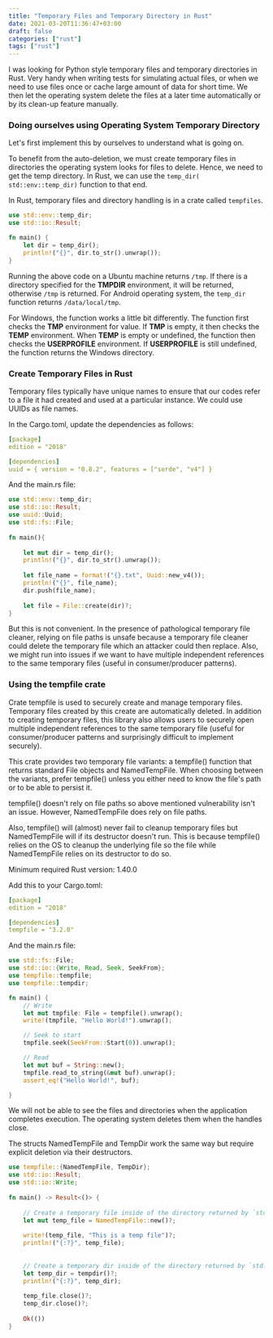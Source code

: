 ```yaml
---
title: "Temporary Files and Temporary Directory in Rust"
date: 2021-03-20T11:36:47+03:00
draft: false 
categories: ["rust"]
tags: ["rust"]
---
```

I was looking for Python style temporary files and temporary directories in Rust. Very handy when writing tests for simulating actual files, or when we need to use files once or cache large amount of data for short time. We then let the operating system delete the files at a later time automatically or by its clean-up feature manually.

### Doing ourselves using Operating System Temporary Directory

Let's first implement this by ourselves to understand what is going on.

To benefit from the auto-deletion, we must create temporary files in directories the operating system looks for files to delete. Hence, we need to get the temp directory. In Rust, we can use the `temp_dir( std::env::temp_dir)` function to that end.

In Rust, temporary files and directory handling is in a crate called `tempfiles`.
```rust
use std::env::temp_dir;
use std::io::Result;

fn main() {
    let dir = temp_dir();
    println!("{}", dir.to_str().unwrap());
}
```

Running the above code on a Ubuntu machine returns `/tmp`. If there is a directory specified for the **TMPDIR** environment, it will be returned, otherwise `/tmp` is returned. For Android operating system, the `temp_dir` function returns `/data/local/tmp`.

For Windows, the function works a little bit differently. The function first checks the **TMP** environment for value. If **TMP** is empty, it then checks the **TEMP** environment. When **TEMP** is empty or undefined, the function then checks the **USERPROFILE** environment. If **USERPROFILE** is still undefined, the function returns the Windows directory.

### Create Temporary Files in Rust

Temporary files typically have unique names to ensure that our codes refer to a file it had created and used at a particular instance. We could use UUIDs as file names.

In the Cargo.toml, update the dependencies as follows:

```yaml
[package]
edition = "2018"

[dependencies]
uuid = { version = "0.8.2", features = ["serde", "v4"] }
```
And the main.rs file:
```rust
use std::env::temp_dir;
use std::io::Result;
use uuid::Uuid;
use std::fs::File;
 
fn main(){
 
    let mut dir = temp_dir();
    println!("{}", dir.to_str().unwrap());
 
    let file_name = format!("{}.txt", Uuid::new_v4());
    println!("{}", file_name);
    dir.push(file_name);
 
    let file = File::create(dir)?;
}
```
But this is not convenient. In the presence of pathological temporary file cleaner, relying on file paths is unsafe because a temporary file cleaner could delete the temporary file which an attacker could then replace. Also, we might run into issues if we want to have multiple independent references to the same temporary files (useful in consumer/producer patterns).

### Using the tempfile crate

Crate tempfile is used to securely create and manage temporary files. Temporary files created by this create are automatically deleted. In addition to creating temporary files, this library also allows users to securely open multiple independent references to the same temporary file (useful for consumer/producer patterns and surprisingly difficult to implement securely).

This crate provides two temporary file variants: a tempfile() function that returns standard File objects and NamedTempFile. When choosing between the variants, prefer tempfile() unless you either need to know the file's path or to be able to persist it.

tempfile() doesn't rely on file paths so above mentioned vulnerability isn't an issue. However, NamedTempFile does rely on file paths.

Also, tempfile() will (almost) never fail to cleanup temporary files but NamedTempFile will if its destructor doesn't run. This is because tempfile() relies on the OS to cleanup the underlying file so the file while NamedTempFile relies on its destructor to do so.

Minimum required Rust version: 1.40.0

Add this to your Cargo.toml:
```yaml
[package]
edition = "2018"

[dependencies]
tempfile = "3.2.0"
```

And the main.rs file:
```rust
use std::fs::File;
use std::io::{Write, Read, Seek, SeekFrom};
use tempfile::tempfile;
use tempfile::tempdir;

fn main() {
    // Write
    let mut tmpfile: File = tempfile().unwrap();
    write!(tmpfile, "Hello World!").unwrap();

    // Seek to start
    tmpfile.seek(SeekFrom::Start(0)).unwrap();

    // Read
    let mut buf = String::new();
    tmpfile.read_to_string(&mut buf).unwrap();
    assert_eq!("Hello World!", buf);

}
```
We will not be able to see the files and directories when the application completes execution. The operating system deletes them when the handles close.

The structs NamedTempFile and TempDir work the same way but require explicit deletion via their destructors.
```rust
use tempfile::{NamedTempFile, TempDir};
use std::io::Result;
use std::io::Write;
 
fn main() -> Result<()> {
 
    // Create a temporary file inside of the directory returned by `std::env::temp_dir()`.
    let mut temp_file = NamedTempFile::new()?;
 
    write!(temp_file, "This is a temp file")?;
    println!("{:?}", temp_file);
 
 
    // Create a temporary dir inside of the directory returned by `std::env::temp_dir()`.
    let temp_dir = tempdir()?;
    println!("{:?}", temp_dir);
 
    temp_file.close()?;
    temp_dir.close()?;
 
    Ok(())
}
```

